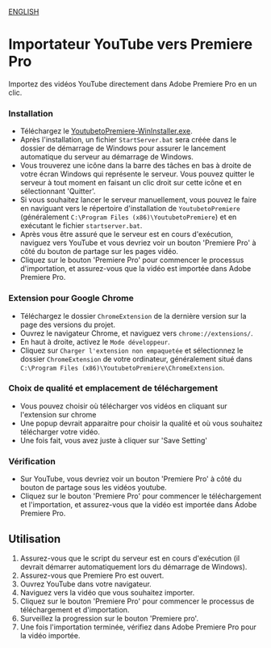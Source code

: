 [ENGLISH](https://github.com/Selgy/Youtube-to-PremierePro/blob/main/README_EN.md)

# Importateur YouTube vers Premiere Pro

Importez des vidéos YouTube directement dans Adobe Premiere Pro en un clic.


### Installation
- Téléchargez le [YoutubetoPremiere-WinInstaller.exe](https://github.com/Selgy/Youtube-to-PremierePro/releases/download/V1/YoutubetoPremiere-WinInstaller.exe).
- Après l'installation, un fichier `StartServer.bat` sera créée dans le dossier de démarrage de Windows pour assurer le lancement automatique du serveur au démarrage de Windows.
- Vous trouverez une icône dans la barre des tâches en bas à droite de votre écran Windows qui représente le serveur. Vous pouvez quitter le serveur à tout moment en faisant un clic droit sur cette icône et en sélectionnant 'Quitter'.
- Si vous souhaitez lancer le serveur manuellement, vous pouvez le faire en naviguant vers le répertoire d'installation de `YoutubetoPremiere` (généralement `C:\Program Files (x86)\YoutubetoPremiere`) et en exécutant le fichier `startserver.bat`.
- Après vous être assuré que le serveur est en cours d'exécution, naviguez vers YouTube et vous devriez voir un bouton 'Premiere Pro' à côté du bouton de partage sur les pages vidéo.
- Cliquez sur le bouton 'Premiere Pro' pour commencer le processus d'importation, et assurez-vous que la vidéo est importée dans Adobe Premiere Pro.

### Extension pour Google Chrome
- Téléchargez le dossier `ChromeExtension` de la dernière version sur la page des versions du projet.
- Ouvrez le navigateur Chrome, et naviguez vers `chrome://extensions/`.
- En haut à droite, activez le `Mode développeur`.
- Cliquez sur `Charger l'extension non empaquetée` et sélectionnez le dossier `ChromeExtension` de votre ordinateur, généralement situé dans `C:\Program Files (x86)\YoutubetoPremiere\ChromeExtension`.

### Choix de qualité et emplacement de téléchargement
- Vous pouvez choisir où télécharger vos vidéos en cliquant sur l'extension sur chrome
- Une popup devrait apparaitre pour choisir la qualité et où vous souhaitez télécharger votre vidéo.
- Une fois fait, vous avez juste à cliquer sur 'Save Setting'

### Vérification
- Sur YouTube, vous devriez voir un bouton 'Premiere Pro' à côté du bouton de partage sous les vidéos youtube.
- Cliquez sur le bouton 'Premiere Pro' pour commencer le téléchargement et l'importation, et assurez-vous que la vidéo est importée dans Adobe Premiere Pro.

## Utilisation
1. Assurez-vous que le script du serveur est en cours d'exécution (il devrait démarrer automatiquement lors du démarrage de Windows).
2. Assurez-vous que Premiere Pro est ouvert.
3. Ouvrez YouTube dans votre navigateur.
4. Naviguez vers la vidéo que vous souhaitez importer.
5. Cliquez sur le bouton 'Premiere Pro' pour commencer le processus de téléchargement et d'importation.
6. Surveillez la progression sur le bouton 'Premiere pro'.
7. Une fois l'importation terminée, vérifiez dans Adobe Premiere Pro pour la vidéo importée.

